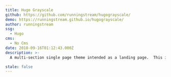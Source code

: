```yaml
---
title: Hugo Grayscale
github: https://github.com/runningstream/hugograyscale/
demo: https://runningstream.github.io/hugograyscale/
author: runningstream
ssg:
  - Hugo
cms:
  - No Cms
date: 2018-09-16T01:12:43.000Z
description: >-
  A multi-section single page theme intended as a landing page.  This is derived from the startbootstrap-grayscale theme.

stale: false
---
```

